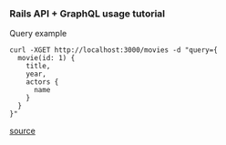 ### Rails API + GraphQL usage tutorial

Query example
```
curl -XGET http://localhost:3000/movies -d "query={
  movie(id: 1) {
    title,
    year,
    actors {
      name
    }
  }
}"
```

[source](https://www.sitepoint.com/building-apis-ruby-rails-graphql)